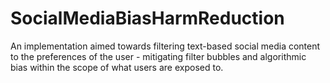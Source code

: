 # SocialMediaBiasHarmReduction
An implementation aimed towards filtering text-based social media content to the preferences of the user - mitigating filter bubbles and algorithmic bias within the scope of what users are exposed to.
